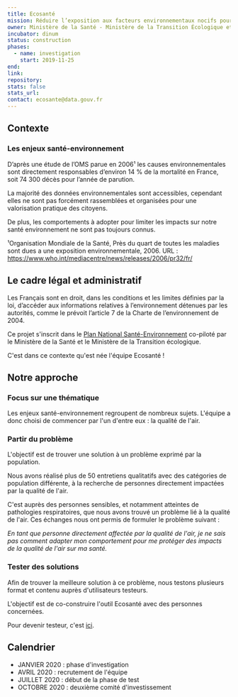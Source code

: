 ```yaml
---
title: Ecosanté
mission: Réduire l’exposition aux facteurs environnementaux nocifs pour la santé
owner: Ministère de la Santé - Ministère de la Transition Écologique et Solidaire
incubator: dinum
status: construction
phases:
  - name: investigation
    start: 2019-11-25 
end: 
link:
repository:
stats: false 
stats_url: 
contact: ecosante@data.gouv.fr
---
```


## Contexte

### Les enjeux santé-environnement

D’après une étude de l’OMS parue en 2006¹ les causes environnementales sont directement responsables d’environ 14 % de la mortalité en France, soit 74 300 décès pour l’année de parution. 

La majorité des données environnementales sont accessibles, cependant elles ne sont pas forcément rassemblées et organisées pour une valorisation pratique des citoyens.

De plus, les comportements à adopter pour limiter les impacts sur notre santé environnement ne sont pas toujours connus.

¹Organisation Mondiale de la Santé, Près du quart de toutes les maladies sont dues a une exposition environnementale, 2006. URL : https://www.who.int/mediacentre/news/releases/2006/pr32/fr/

## Le cadre légal et administratif

Les Français sont en droit, dans les conditions et les limites définies par la loi, d’accéder aux informations relatives à l’environnement détenues par les autorités, comme le prévoit l’article 7 de la Charte de l’environnement de 2004. 

Ce projet s'inscrit dans le [Plan National Santé-Environnement](https://solidarites-sante.gouv.fr/sante-et-environnement/les-plans-nationaux-sante-environnement/article/plan-national-sante-environnement-4-pnse-4-mon-environnement-ma-sante-2020-2024) co-piloté par le Ministère de la Santé et le Ministère de la Transition écologique. 

C'est dans ce contexte qu'est née l'équipe Ecosanté !

## Notre approche

### Focus sur une thématique

Les enjeux santé-environnement regroupent de nombreux sujets. L'équipe a donc choisi de commencer par l'un d'entre eux : la qualité de l'air. 

### Partir du problème

L'objectif est de trouver une solution à un problème exprimé par la population. 

Nous avons réalisé plus de 50 entretiens qualitatifs avec des catégories de population différente, à la recherche de personnes directement impactées par la qualité de l'air. 

C'est auprès des personnes sensibles, et notamment atteintes de pathologies respiratoires, que nous avons trouvé un problème lié à la qualité de l'air. Ces échanges nous ont permis de formuler le problème suivant : 

*En tant que personne directement affectée par la qualité de l'air, je ne sais pas comment adapter mon comportement pour me protéger des impacts de la qualité de l'air sur ma santé.*

### Tester des solutions

Afin de trouver la meilleure solution à ce problème, nous testons plusieurs format et contenu auprès d'utilisateurs testeurs. 

L'objectif est de co-construire l'outil Ecosanté avec des personnes concernées. 

Pour devenir testeur, c'est [ici](https://betagouv.github.io/ecosante/). 


## Calendrier

* JANVIER 2020 : phase d'investigation
* AVRIL 2020 : recrutement de l'équipe
* JUILLET 2020 : début de la phase de test
* OCTOBRE 2020 : deuxième comité d'investissement
